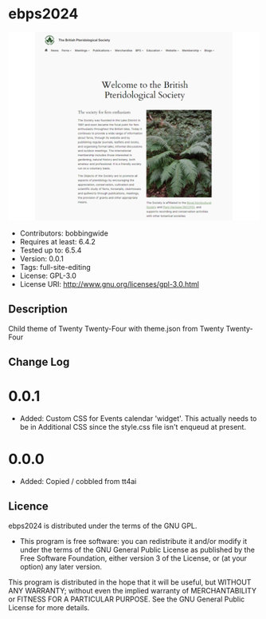 # ebps2024 
![screenshot](screenshot.png)
* Contributors: bobbingwide
* Requires at least: 6.4.2
* Tested up to: 6.5.4
* Version: 0.0.1
* Tags: full-site-editing
* License: GPL-3.0
* License URI: http://www.gnu.org/licenses/gpl-3.0.html

## Description 
Child theme of Twenty Twenty-Four with theme.json from Twenty Twenty-Four

## Change Log 
# 0.0.1 
* Added: Custom CSS for Events calendar 'widget'. This actually needs to be in Additional CSS since the style.css file isn't enqueud at present.

# 0.0.0 
* Added: Copied / cobbled from tt4ai

## Licence 

ebps2024 is distributed under the terms of the GNU GPL.

* This program is free software: you can redistribute it and/or modify
it under the terms of the GNU General Public License as published by
the Free Software Foundation, either version 3 of the License, or
(at your option) any later version.

This program is distributed in the hope that it will be useful,
but WITHOUT ANY WARRANTY; without even the implied warranty of
MERCHANTABILITY or FITNESS FOR A PARTICULAR PURPOSE. See the
GNU General Public License for more details.
